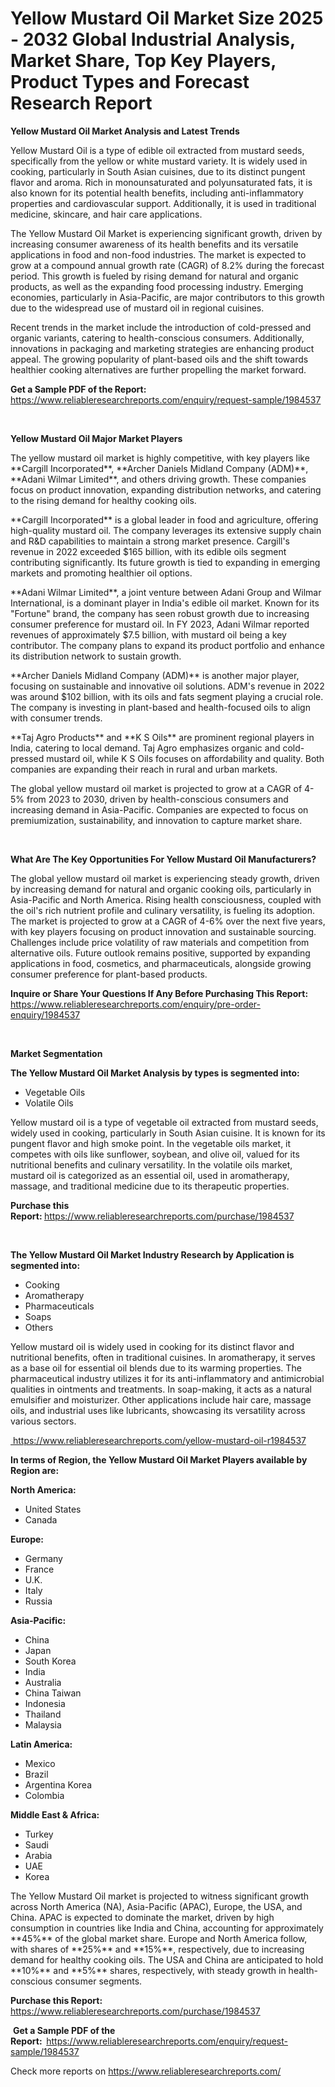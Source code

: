 <p><h1>Yellow Mustard Oil Market Size 2025 - 2032 Global Industrial Analysis, Market Share, Top Key Players, Product Types and Forecast Research Report</h1></p><p><strong>Yellow Mustard Oil Market Analysis and Latest Trends</strong></p>
<p><p>Yellow Mustard Oil is a type of edible oil extracted from mustard seeds, specifically from the yellow or white mustard variety. It is widely used in cooking, particularly in South Asian cuisines, due to its distinct pungent flavor and aroma. Rich in monounsaturated and polyunsaturated fats, it is also known for its potential health benefits, including anti-inflammatory properties and cardiovascular support. Additionally, it is used in traditional medicine, skincare, and hair care applications.</p><p>The Yellow Mustard Oil Market is experiencing significant growth, driven by increasing consumer awareness of its health benefits and its versatile applications in food and non-food industries. The market is expected to grow at a compound annual growth rate (CAGR) of 8.2% during the forecast period. This growth is fueled by rising demand for natural and organic products, as well as the expanding food processing industry. Emerging economies, particularly in Asia-Pacific, are major contributors to this growth due to the widespread use of mustard oil in regional cuisines.</p><p>Recent trends in the market include the introduction of cold-pressed and organic variants, catering to health-conscious consumers. Additionally, innovations in packaging and marketing strategies are enhancing product appeal. The growing popularity of plant-based oils and the shift towards healthier cooking alternatives are further propelling the market forward.</p></p>
<p><strong>Get a Sample PDF of the Report:&nbsp;</strong> <a href="https://www.reliableresearchreports.com/enquiry/request-sample/1984537?utm_campaign=10&utm_medium=2&utm_source=Github&utm_content=ia&utm_term=30012025&utm_id=yellow-mustard-oil">https://www.reliableresearchreports.com/enquiry/request-sample/1984537</a></p>
<p>&nbsp;</p>
<p><strong>Yellow Mustard Oil Major Market Players</strong></p>
<p><p>The yellow mustard oil market is highly competitive, with key players like **Cargill Incorporated**, **Archer Daniels Midland Company (ADM)**, **Adani Wilmar Limited**, and others driving growth. These companies focus on product innovation, expanding distribution networks, and catering to the rising demand for healthy cooking oils.</p><p>**Cargill Incorporated** is a global leader in food and agriculture, offering high-quality mustard oil. The company leverages its extensive supply chain and R&D capabilities to maintain a strong market presence. Cargill's revenue in 2022 exceeded $165 billion, with its edible oils segment contributing significantly. Its future growth is tied to expanding in emerging markets and promoting healthier oil options.</p><p>**Adani Wilmar Limited**, a joint venture between Adani Group and Wilmar International, is a dominant player in India's edible oil market. Known for its "Fortune" brand, the company has seen robust growth due to increasing consumer preference for mustard oil. In FY 2023, Adani Wilmar reported revenues of approximately $7.5 billion, with mustard oil being a key contributor. The company plans to expand its product portfolio and enhance its distribution network to sustain growth.</p><p>**Archer Daniels Midland Company (ADM)** is another major player, focusing on sustainable and innovative oil solutions. ADM's revenue in 2022 was around $102 billion, with its oils and fats segment playing a crucial role. The company is investing in plant-based and health-focused oils to align with consumer trends.</p><p>**Taj Agro Products** and **K S Oils** are prominent regional players in India, catering to local demand. Taj Agro emphasizes organic and cold-pressed mustard oil, while K S Oils focuses on affordability and quality. Both companies are expanding their reach in rural and urban markets.</p><p>The global yellow mustard oil market is projected to grow at a CAGR of 4-5% from 2023 to 2030, driven by health-conscious consumers and increasing demand in Asia-Pacific. Companies are expected to focus on premiumization, sustainability, and innovation to capture market share.</p></p>
<p>&nbsp;</p>
<p><strong>What Are The Key Opportunities For Yellow Mustard Oil Manufacturers?</strong></p>
<p><p>The global yellow mustard oil market is experiencing steady growth, driven by increasing demand for natural and organic cooking oils, particularly in Asia-Pacific and North America. Rising health consciousness, coupled with the oil's rich nutrient profile and culinary versatility, is fueling its adoption. The market is projected to grow at a CAGR of 4-6% over the next five years, with key players focusing on product innovation and sustainable sourcing. Challenges include price volatility of raw materials and competition from alternative oils. Future outlook remains positive, supported by expanding applications in food, cosmetics, and pharmaceuticals, alongside growing consumer preference for plant-based products.</p></p>
<p><strong>Inquire or Share Your Questions If Any Before Purchasing This Report:</strong> <a href="https://www.reliableresearchreports.com/enquiry/pre-order-enquiry/1984537?utm_campaign=10&utm_medium=2&utm_source=Github&utm_content=ia&utm_term=30012025&utm_id=yellow-mustard-oil">https://www.reliableresearchreports.com/enquiry/pre-order-enquiry/1984537</a></p>
<p>&nbsp;</p>
<p><strong>Market Segmentation</strong></p>
<p><strong>The Yellow Mustard Oil Market Analysis by types is segmented into:</strong></p>
<p><ul><li>Vegetable Oils</li><li>Volatile Oils</li></ul></p>
<p><p>Yellow mustard oil is a type of vegetable oil extracted from mustard seeds, widely used in cooking, particularly in South Asian cuisine. It is known for its pungent flavor and high smoke point. In the vegetable oils market, it competes with oils like sunflower, soybean, and olive oil, valued for its nutritional benefits and culinary versatility. In the volatile oils market, mustard oil is categorized as an essential oil, used in aromatherapy, massage, and traditional medicine due to its therapeutic properties.</p></p>
<p><strong>Purchase this Report:&nbsp;</strong><a href="https://www.reliableresearchreports.com/purchase/1984537?utm_campaign=10&utm_medium=2&utm_source=Github&utm_content=ia&utm_term=30012025&utm_id=yellow-mustard-oil">https://www.reliableresearchreports.com/purchase/1984537</a></p>
<p>&nbsp;</p>
<p><strong>The Yellow Mustard Oil Market Industry Research by Application is segmented into:</strong></p>
<p><ul><li>Cooking</li><li>Aromatherapy</li><li>Pharmaceuticals</li><li>Soaps</li><li>Others</li></ul></p>
<p><p>Yellow mustard oil is widely used in cooking for its distinct flavor and nutritional benefits, often in traditional cuisines. In aromatherapy, it serves as a base oil for essential oil blends due to its warming properties. The pharmaceutical industry utilizes it for its anti-inflammatory and antimicrobial qualities in ointments and treatments. In soap-making, it acts as a natural emulsifier and moisturizer. Other applications include hair care, massage oils, and industrial uses like lubricants, showcasing its versatility across various sectors.</p></p>
<p><a href="https://www.reliableresearchreports.com/yellow-mustard-oil-r1984537?utm_campaign=10&utm_medium=2&utm_source=Github&utm_content=ia&utm_term=30012025&utm_id=yellow-mustard-oil">&nbsp;https://www.reliableresearchreports.com/yellow-mustard-oil-r1984537</a></p>
<p><strong>In terms of Region, the Yellow Mustard Oil Market Players available by Region are:</strong></p>
<p>
    <p> <strong> North America: </strong>
        <ul>
            <li>United States</li>
            <li>Canada</li>
        </ul>
        </p> 
    <p> <strong> Europe: </strong>
        <ul>
            <li>Germany</li>
            <li>France</li>
            <li>U.K.</li>
            <li>Italy</li>
            <li>Russia</li>
        </ul>
        </p> 
    <p> <strong> Asia-Pacific: </strong>
        <ul>
            <li>China</li>
            <li>Japan</li>
            <li>South Korea</li>
            <li>India</li>
            <li>Australia</li>
            <li>China Taiwan</li>
            <li>Indonesia</li>
            <li>Thailand</li>
            <li>Malaysia</li>
        </ul>
        </p> 
    <p> <strong> Latin America: </strong>
        <ul>
            <li>Mexico</li>
            <li>Brazil</li>
            <li>Argentina Korea</li>
            <li>Colombia</li>
        </ul>
        </p> 
    <p> <strong> Middle East & Africa: </strong>
        <ul>
            <li>Turkey</li>
            <li>Saudi</li>
            <li>Arabia</li>
            <li>UAE</li>
            <li>Korea</li>
        </ul>
    </p>
    </p>
<p><p>The Yellow Mustard Oil market is projected to witness significant growth across North America (NA), Asia-Pacific (APAC), Europe, the USA, and China. APAC is expected to dominate the market, driven by high consumption in countries like India and China, accounting for approximately **45%** of the global market share. Europe and North America follow, with shares of **25%** and **15%**, respectively, due to increasing demand for healthy cooking oils. The USA and China are anticipated to hold **10%** and **5%** shares, respectively, with steady growth in health-conscious consumer segments.</p></p>
<p><strong>Purchase this Report: </strong><a href="https://www.reliableresearchreports.com/purchase/1984537?utm_campaign=10&utm_medium=2&utm_source=Github&utm_content=ia&utm_term=30012025&utm_id=yellow-mustard-oil">https://www.reliableresearchreports.com/purchase/1984537</a></p>
<p>&nbsp;<strong>Get a Sample PDF of the Report:&nbsp;&nbsp;</strong><a href="https://www.reliableresearchreports.com/enquiry/request-sample/1984537?utm_campaign=10&utm_medium=2&utm_source=Github&utm_content=ia&utm_term=30012025&utm_id=yellow-mustard-oil">https://www.reliableresearchreports.com/enquiry/request-sample/1984537</a></p>
<p><strong></strong></p>
<p>Check more reports on <a href="https://www.reliableresearchreports.com/?utm_campaign=10&utm_medium=2&utm_source=Github&utm_content=ia&utm_term=30012025&utm_id=yellow-mustard-oil">https://www.reliableresearchreports.com/</a></p>